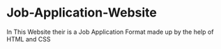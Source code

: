 # Job-Application-Website
In This Website their is a Job Application Format made up by the help of HTML and CSS
